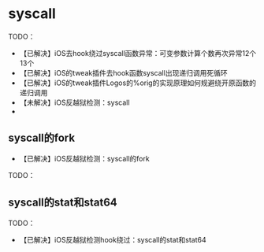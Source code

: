 # syscall

TODO：

* 【已解决】iOS去hook绕过syscall函数异常：可变参数计算个数再次异常12个13个
* 【已解决】iOS的tweak插件去hook函数syscall出现递归调用死循环
* 【已解决】iOS的tweak插件Logos的%orig的实现原理如何规避绕开原函数的递归调用
* 【未解决】iOS反越狱检测：syscall
* 

## syscall的fork

* 【已解决】iOS反越狱检测：syscall的fork

TODO：

## syscall的stat和stat64

TODO：

* 【已解决】iOS反越狱检测hook绕过：syscall的stat和stat64
